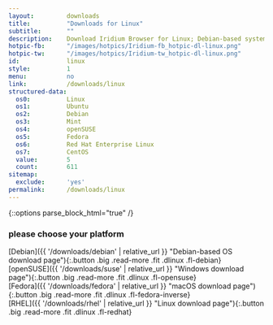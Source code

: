```yaml
---
layout:			downloads
title:			"Downloads for Linux"
subtitle:		""
description:	Download Iridium Browser for Linux; Debian-based systems, openSUSE Leap 42.3 and 15.0, Fedora 27 or higher and Red Hat Enterprise Linux 7 / CentOS 7 or higher.
hotpic-fb:		"/images/hotpics/Iridium-fb_hotpic-dl-linux.png"
hotpic-tw:		"/images/hotpics/Iridium-tw_hotpic-dl-linux.png"
id:				linux
style:			1
menu:			no
link:			/downloads/linux
structured-data:
  os0:			Linux
  os1:			Ubuntu
  os2:			Debian
  os3:			Mint
  os4:			openSUSE
  os5:			Fedora
  os6:			Red Hat Enterprise Linux
  os7:			CentOS
  value:		5
  count:		611
sitemap:
  exclude:		'yes'
permalink:		/downloads/linux
---
```


{::options parse_block_html="true" /}
<h3>please choose your platform</h3>
<div class="container 50%"><div class="row">
<div class="6u 12u$(small)">
[Debian]({{ '/downloads/debian' | relative_url }} "Debian-based OS download page"){:.button .big .read-more .fit .dlinux .fl-debian}
</div>
<div class="6u$ 12u$(small)">
[openSUSE]({{ '/downloads/suse' | relative_url }} "Windows download page"){:.button .big .read-more .fit .dlinux .fl-opensuse}
</div>
<div class="6u 12u$(small)">
[Fedora]({{ '/downloads/fedora' | relative_url }} "macOS download page"){:.button .big .read-more .fit .dlinux .fl-fedora-inverse}
</div>
<div class="6u$ 12u$(small)">
[RHEL]({{ '/downloads/rhel' | relative_url }} "Linux download page"){:.button .big .read-more .fit .dlinux .fl-redhat}
</div>
</div></div>
